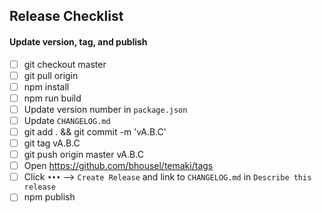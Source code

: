 ## Release Checklist

#### Update version, tag, and publish
- [ ] git checkout master
- [ ] git pull origin
- [ ] npm install
- [ ] npm run build
- [ ] Update version number in `package.json`
- [ ] Update `CHANGELOG.md`
- [ ] git add . && git commit -m 'vA.B.C'
- [ ] git tag vA.B.C
- [ ] git push origin master vA.B.C
- [ ] Open https://github.com/bhousel/temaki/tags
- [ ] Click `•••` –> `Create Release` and link to `CHANGELOG.md` in `Describe this release`
- [ ] npm publish
